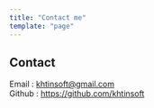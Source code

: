 ```yaml
---
title: "Contact me"
template: "page"
---
```


## Contact

Email : khtinsoft@gmail.com  
Github : https://github.com/khtinsoft

